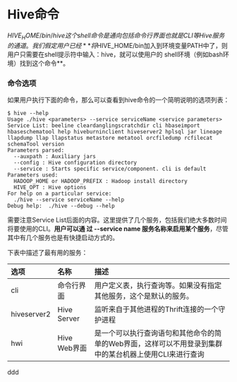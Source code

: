 Hive命令
=================================================================================
$HIVE_HOME/bin/hive这个shell命令是通向包括命令行界面也就是CLI等Hive服务的通道。我们假定用户已经
**将$HIVE_HOME/bin加入到环境变量PATH中了，则用户只需要在shell提示符中输入：hive，就可以使用户的
shell环境（例如bash环境）找到这个命令**。

### 命令选项
如果用户执行下面的命令，那么可以查看到hive命令的一个简明说明的选项列表：
```shell
$ hive --help
Usage ./hive <parameters> --service serviceName <service parameters>
Service List: beeline cleardanglingscratchdir cli hbaseimport hbaseschematool help hiveburninclient hiveserver2 hplsql jar lineage llapdump llap llapstatus metastore metatool orcfiledump rcfilecat schemaTool version
Parameters parsed:
  --auxpath : Auxiliary jars
  --config : Hive configuration directory
  --service : Starts specific service/component. cli is default
Parameters used:
  HADOOP_HOME or HADOOP_PREFIX : Hadoop install directory
  HIVE_OPT : Hive options
For help on a particular service:
  ./hive --service serviceName --help
Debug help:  ./hive --debug --help
```
需要注意Service List后面的内容。这里提供了几个服务，包括我们绝大多数时间将要使用的CLI。**用户可以通
过 --service name 服务名称来启用某个服务**，尽管其中有几个服务也是有快捷启动方式的。

下表中描述了最有用的服务：

| 选项     | 名称     | 描述        |
| :------ | :------- | :----------|
| cli     | 命令行界面 | 用户定义表，执行查询等。如果没有指定其他服务，这个是默认的服务。|
| hiveserver2 | Hive Server | 监听来自于其他进程的Thrift连接的一个守护进程 |
| hwi | Hive Web界面 | 是一个可以执行查询语句和其他命令的简单的Web界面，这样可以不用登录到集群中的某台机器上使用CLI来进行查询 |







































ddd
